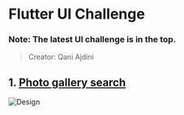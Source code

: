 # Flutter UI Challenge

### Note: The latest UI challenge is in the top.
> Creator: Qani Ajdini

## 1. [Photo gallery search](https://github.com/qani-ajdini/flutter-ui-photo-gallery-search)
![Design](https://github.com/qani-ajdini/flutter-ui-photo-gallery-search/blob/master/docs/inspiration.gif)